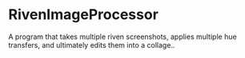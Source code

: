 # RivenImageProcessor
A program that takes multiple riven screenshots, applies multiple hue transfers, and ultimately edits them into a collage..
